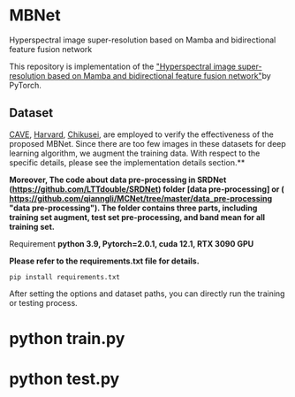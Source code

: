 # MBNet
Hyperspectral image super-resolution based on Mamba and bidirectional
feature fusion network

This repository is implementation of the ["Hyperspectral image super-resolution based on Mamba and bidirectional
feature fusion network"](MBNet)by PyTorch.

Dataset
------
[CAVE](https://www1.cs.columbia.edu/CAVE/databases/multispectral/ 
"CAVE"), [Harvard](http://vision.seas.harvard.edu/hyperspec/explore.html 
"Harvard"), [Chikusei](https://naotoyokoya.Com/Download.html), are employed to verify the effectiveness of the  proposed MBNet. Since there are too few images in these datasets for deep learning algorithm, we augment the training data. With respect to the specific details, please see the implementation details section.**

**Moreover, The code about data pre-processing in SRDNet (https://github.com/LTTdouble/SRDNet) folder [data pre-processing] or ( https://github.com/qianngli/MCNet/tree/master/data_pre-processing "data pre-processing"). The folder contains three parts, including training set augment, test set pre-processing, and band mean for all training set.**

Requirement
**python 3.9, Pytorch=2.0.1, cuda 12.1, RTX 3090 GPU**

**Please refer to the requirements.txt file for details.**

    pip install requirements.txt
    

After setting the options and dataset paths, you can directly run the training or testing process.

# python train.py

# python test.py

